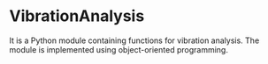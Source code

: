 # VibrationAnalysis

It is a Python module containing functions for vibration analysis. The module is implemented using object-oriented programming.
